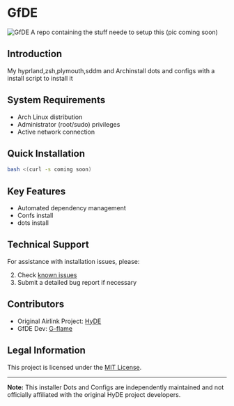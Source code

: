 # GfDE

![GfDE](banner.png)
A repo containing the stuff neede to setup this (pic coming soon)

## Introduction

My hyprland,zsh,plymouth,sddm and Archinstall dots and configs with a install script to install it 

## System Requirements

- Arch Linux distribution
- Administrator (root/sudo) privileges
- Active network connection

## Quick Installation

```bash
bash <(curl -s coming soon)
```

## Key Features

- Automated dependency management
- Confs install
- dots install


## Technical Support

For assistance with installation issues, please:

2. Check [known issues](https://github.com/g-flame-oss/GfDE/issues)
3. Submit a detailed bug report if necessary

## Contributors

- Original Airlink Project: [HyDE](https://github.com/HyDE-Project)
- GfDE Dev: [G-flame](https://github.com/g-flame)

## Legal Information

This project is licensed under the [MIT License](LICENSE).

---

**Note:** This installer Dots and Configs are independently maintained and not officially affiliated with the original HyDE project developers.


